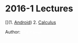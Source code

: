 #  2016-1 Lectures

[](1. [Android](android)) 
2. [Calculus](calculus)

Author: <code style="color:white;backgraound-color:white;">Chu-Ching Huang</code>
